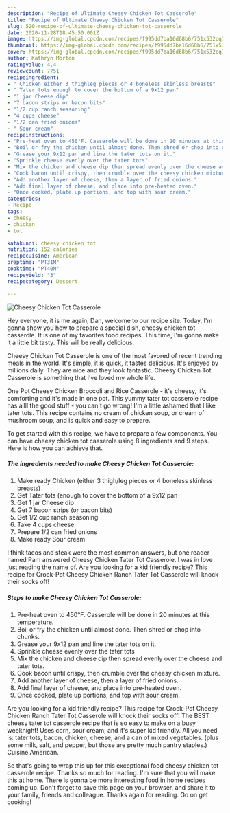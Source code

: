 ```yaml
---
description: "Recipe of Ultimate Cheesy Chicken Tot Casserole"
title: "Recipe of Ultimate Cheesy Chicken Tot Casserole"
slug: 520-recipe-of-ultimate-cheesy-chicken-tot-casserole
date: 2020-11-28T18:45:50.001Z
image: https://img-global.cpcdn.com/recipes/f995dd7ba16d68b6/751x532cq70/cheesy-chicken-tot-casserole-recipe-main-photo.jpg
thumbnail: https://img-global.cpcdn.com/recipes/f995dd7ba16d68b6/751x532cq70/cheesy-chicken-tot-casserole-recipe-main-photo.jpg
cover: https://img-global.cpcdn.com/recipes/f995dd7ba16d68b6/751x532cq70/cheesy-chicken-tot-casserole-recipe-main-photo.jpg
author: Kathryn Morton
ratingvalue: 4.4
reviewcount: 7751
recipeingredient:
- " Chicken either 3 thighleg pieces or 4 boneless skinless breasts"
- " Tater tots enough to cover the bottom of a 9x12 pan"
- "1 jar Cheese dip"
- "7 bacon strips or bacon bits"
- "1/2 cup ranch seasoning"
- "4 cups cheese"
- "1/2 can fried onions"
- " Sour cream"
recipeinstructions:
- "Pre-heat oven to 450°F. Casserole will be done in 20 minutes at this temperature."
- "Boil or fry the chicken until almost done. Then shred or chop into chunks."
- "Grease your 9x12 pan and line the tater tots on it."
- "Sprinkle cheese evenly over the tater tots"
- "Mix the chicken and cheese dip then spread evenly over the cheese and tater tots."
- "Cook bacon until crispy, then crumble over the cheesy chicken mixture."
- "Add another layer of cheese, then a layer of fried onions."
- "Add final layer of cheese, and place into pre-heated oven."
- "Once cooked, plate up portions, and top with sour cream."
categories:
- Recipe
tags:
- cheesy
- chicken
- tot

katakunci: cheesy chicken tot 
nutrition: 152 calories
recipecuisine: American
preptime: "PT31M"
cooktime: "PT40M"
recipeyield: "3"
recipecategory: Dessert

---
```



![Cheesy Chicken Tot Casserole](https://img-global.cpcdn.com/recipes/f995dd7ba16d68b6/751x532cq70/cheesy-chicken-tot-casserole-recipe-main-photo.jpg)

Hey everyone, it is me again, Dan, welcome to our recipe site. Today, I'm gonna show you how to prepare a special dish, cheesy chicken tot casserole. It is one of my favorites food recipes. This time, I'm gonna make it a little bit tasty. This will be really delicious.

Cheesy Chicken Tot Casserole is one of the most favored of recent trending meals in the world. It's simple, it is quick, it tastes delicious. It's enjoyed by millions daily. They are nice and they look fantastic. Cheesy Chicken Tot Casserole is something that I've loved my whole life.

One Pot Cheesy Chicken Broccoli and Rice Casserole - it&#39;s cheesy, it&#39;s comforting and it&#39;s made in one pot. This yummy tater tot casserole recipe has allll the good stuff - you can&#39;t go wrong! I&#39;m a little ashamed that I like tater tots. This recipe contains no cream of chicken soup, or cream of mushroom soup, and is quick and easy to prepare.


To get started with this recipe, we have to prepare a few components. You can have cheesy chicken tot casserole using 8 ingredients and 9 steps. Here is how you can achieve that.

<!--inarticleads1-->

##### The ingredients needed to make Cheesy Chicken Tot Casserole:

1. Make ready  Chicken (either 3 thigh/leg pieces or 4 boneless skinless breasts)
1. Get  Tater tots (enough to cover the bottom of a 9x12 pan
1. Get 1 jar Cheese dip
1. Get 7 bacon strips (or bacon bits)
1. Get 1/2 cup ranch seasoning
1. Take 4 cups cheese
1. Prepare 1/2 can fried onions
1. Make ready  Sour cream


I think tacos and steak were the most common answers, but one reader named Pam answered Cheesy Chicken Tater Tot Casserole. I was in love just reading the name of. Are you looking for a kid friendly recipe? This recipe for Crock-Pot Cheesy Chicken Ranch Tater Tot Casserole will knock their socks off! 

<!--inarticleads2-->

##### Steps to make Cheesy Chicken Tot Casserole:

1. Pre-heat oven to 450°F. Casserole will be done in 20 minutes at this temperature.
1. Boil or fry the chicken until almost done. Then shred or chop into chunks.
1. Grease your 9x12 pan and line the tater tots on it.
1. Sprinkle cheese evenly over the tater tots
1. Mix the chicken and cheese dip then spread evenly over the cheese and tater tots.
1. Cook bacon until crispy, then crumble over the cheesy chicken mixture.
1. Add another layer of cheese, then a layer of fried onions.
1. Add final layer of cheese, and place into pre-heated oven.
1. Once cooked, plate up portions, and top with sour cream.


Are you looking for a kid friendly recipe? This recipe for Crock-Pot Cheesy Chicken Ranch Tater Tot Casserole will knock their socks off! The BEST cheesy tater tot casserole recipe that is so easy to make on a busy weeknight! Uses corn, sour cream, and it&#39;s super kid friendly. All you need is: tater tots, bacon, chicken, cheese, and a can of mixed vegetables. (plus some milk, salt, and pepper, but those are pretty much pantry staples.) Cuisine American. 

So that's going to wrap this up for this exceptional food cheesy chicken tot casserole recipe. Thanks so much for reading. I'm sure that you will make this at home. There is gonna be more interesting food in home recipes coming up. Don't forget to save this page on your browser, and share it to your family, friends and colleague. Thanks again for reading. Go on get cooking!
